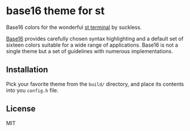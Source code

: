 base16 theme for st
===================

Base16 colors for the wonderful [st terminal][1] by suckless.

[Base16][2] provides carefully chosen syntax highlighting and a default set of
sixteen colors suitable for a wide range of applications. Base16 is not a
single theme but a set of guidelines with numerous implementations.

Installation
------------

Pick your favorite theme from the `build/` directory, and place its contents
into you `config.h` file.

License
-------

MIT

[1]: http://st.suckless.org/
[2]: https://github.com/chriskempson/base16

